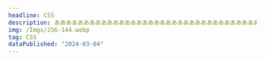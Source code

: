 ```yaml
---
headline: CSS
description: ああああああああああああああああああああああああああああああああああああああああ
img: /Imgs/256-144.webp
tag: CSS
dataPublished: "2024-03-04"
---
```


